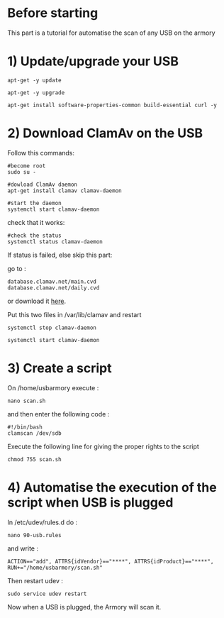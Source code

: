 # Before starting
This part is a tutorial for automatise the scan of any USB on the armory

# 1) Update/upgrade your USB

    apt-get -y update
    
    apt-get -y upgrade
    
    apt-get install software-properties-common build-essential curl -y

# 2) Download ClamAv on the USB
Follow this commands:

    #become root
    sudo su -
    
    #dowload ClamAv daemon
    apt-get install clamav clamav-daemon
    
    #start the daemon
    systemctl start clamav-daemon

check that it works:

    #check the status
    systemctl status clamav-daemon
    
If status is failed, else skip this part:

go to :

    database.clamav.net/main.cvd
    database.clamav.net/daily.cvd
    
or download it [here](https://github.com/P4ti3nn3/USB-Armory-Setup/releases/tag/cvd).
    
Put this two files in /var/lib/clamav and restart

    systemctl stop clamav-daemon
    
    systemctl start clamav-daemon
    
# 3) Create a script
On /home/usbarmory execute :

    nano scan.sh
  
and then enter the following code :

    #!/bin/bash
    clamscan /dev/sdb
  
Execute the following line for giving the proper rights to the script

    chmod 755 scan.sh
  
# 4) Automatise the execution of the script when USB is plugged
In /etc/udev/rules.d do :

    nano 90-usb.rules
  
and write :

    ACTION=="add", ATTRS{idVendor}=="****", ATTRS{idProduct}=="****", RUN+="/home/usbarmory/scan.sh"
  
 Then restart udev :
 
    sudo service udev restart

Now when a USB is plugged, the Armory will scan it.
